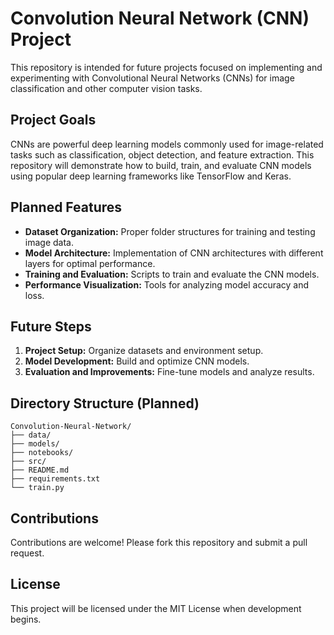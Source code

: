 # Convolution Neural Network (CNN) Project

This repository is intended for future projects focused on implementing and experimenting with Convolutional Neural Networks (CNNs) for image classification and other computer vision tasks.

## Project Goals
CNNs are powerful deep learning models commonly used for image-related tasks such as classification, object detection, and feature extraction. This repository will demonstrate how to build, train, and evaluate CNN models using popular deep learning frameworks like TensorFlow and Keras.

## Planned Features
- **Dataset Organization:** Proper folder structures for training and testing image data.
- **Model Architecture:** Implementation of CNN architectures with different layers for optimal performance.
- **Training and Evaluation:** Scripts to train and evaluate the CNN models.
- **Performance Visualization:** Tools for analyzing model accuracy and loss.

## Future Steps
1. **Project Setup:** Organize datasets and environment setup.
2. **Model Development:** Build and optimize CNN models.
3. **Evaluation and Improvements:** Fine-tune models and analyze results.

## Directory Structure (Planned)
```
Convolution-Neural-Network/
├── data/
├── models/
├── notebooks/
├── src/
├── README.md
├── requirements.txt
└── train.py
```

## Contributions
Contributions are welcome! Please fork this repository and submit a pull request.

## License
This project will be licensed under the MIT License when development begins.

